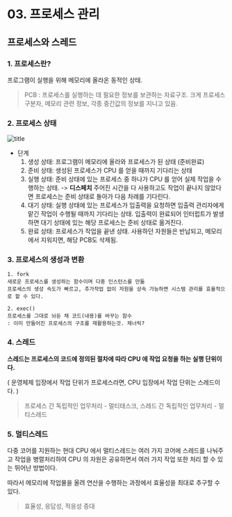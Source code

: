 # 03. 프로세스 관리

## 프로세스와 스레드

### 1. **프로세스란?**

프로그램이 실행을 위해 메모리에 올라온 동적인 상태.

> PCB : 프로세스를 실행하는 데 필요한 정보를 보관하는 자료구조. 크게 프로세스 구분자, 메모리 관련 정보, 각종 중간값의 정보를 지니고 있음.

### 2. **프로세스 상태**

![title](https://img1.daumcdn.net/thumb/R1280x0/?scode=mtistory2&fname=https%3A%2F%2Fblog.kakaocdn.net%2Fdn%2FcgnLcD%2Fbtq5vExR1Xp%2F9C4OcmDQlLvrK1Rub34V51%2Fimg.png)

- 단계
  1. 생성 상태: 프로그램이 메모리에 올라와 프로세스가 된 상태 (준비완료)
  2. 준비 상태: 생성된 프로세스가 CPU 를 얻을 때까지 기다리는 상태
  3. 실행 상태: 준비 상태에 있는 프로세스 중 하나가 CPU 를 얻어 실제 작업을 수행하는 상태. -> **디스페치**
     주어진 시간을 다 사용하고도 작업이 끝나지 않았다면 프로세스는 준비 상태로 돌아가 다음 차례를 기다린다.
  4. 대기 상태: 실행 상태에 있는 프로세스가 입출력을 요청하면 입출력 관리자에게 맡긴 작업이 수행될 때까지 기다리는 상태.
     입출력이 완료되어 인터럽트가 발생하면 대기 상태에 있는 해당 프로세스는 준비 상태로 옮겨진다.
  5. 완료 상태: 프로세스가 작업을 끝낸 상태. 사용하던 자원들은 반납되고, 메모리에서 지워지면, 해당 PCB도 삭제됨.

### 3. **프로세스의 생성과 변환**

    1. fork
    새로운 프로세스를 생성하는 함수이며 다중 인스턴스를 만듦
    프로세스의 생성 속도가 빠르고, 추가작업 없이 자원을 상속 가능하면 시스템 관리를 효율적으로 할 수 있다.

    2. exec()
    프로세스를 그대로 놔둔 채 코드(내용)를 바꾸는 함수
    : 이미 만들어진 프로세스의 구조를 재활용하는것. 제너릭?

### 4. **스레드**

**스레드는 프로세스의 코드에 정의된 절차에 따라 CPU 에 작업 요청을 하는 실행 단위이다.**

( 운영체제 입장에서 작업 단위가 프로세스라면, CPU 입장에서 작업 단위는 스레드이다. )

> 프로세스 간 독립적인 업무처리 - 멀티태스크, 스레드 간 독립적인 업무처리 - 멀티스레드

### 5. **멀티스레드**

다중 코어를 지원하는 현대 CPU 에서 멀티스레드는 여러 가지 코어에 스레드를 나눠주고 작업을 병렬처리하여 CPU 의 자원은 공유하면서 여러 가지 작업 또한 처리 할 수 있는 뛰어난 방법이다.

따라서 메모리에 작업물을 올려 연산을 수행하는 과정에서 효율성을 최대로 추구할 수 있다.

> 효율성, 응답성, 적응성 증대
